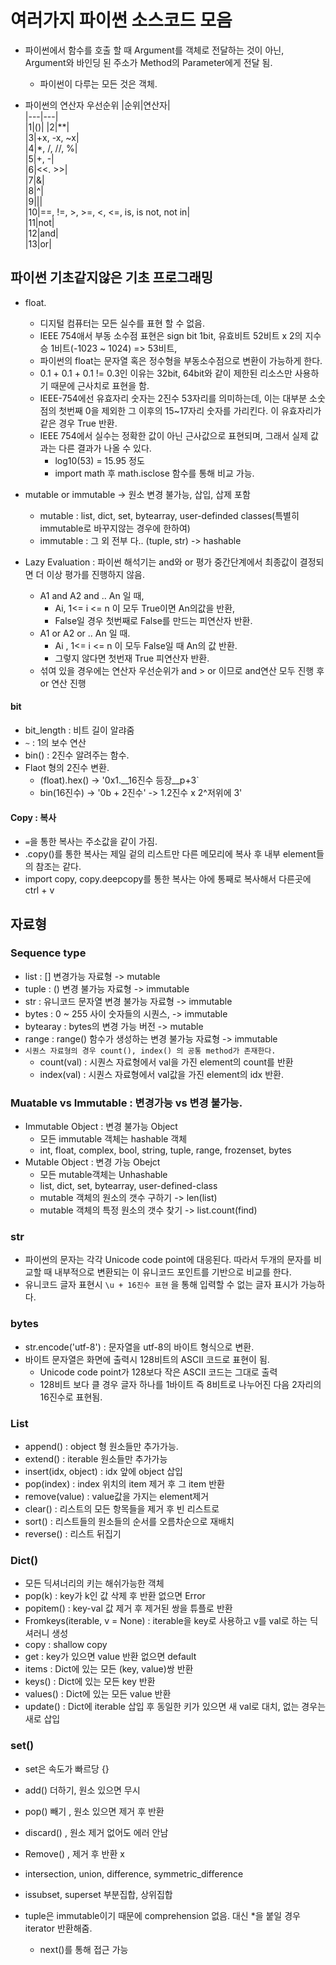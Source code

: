 # 여러가지 파이썬 소스코드 모음
- 파이썬에서 함수를 호출 할 때 Argument를 객체로 전달하는 것이 아닌, Argument와 바인딩 된 주소가 Method의 Parameter에게 전달 됨.
  - 파이썬이 다루는 모든 것은 객체. 

- 파이썬의 연산자 우선순위
  |순위|연산자|  
  |---|---|  
  |1|()|
  |2|**|  
  |3|+x, -x, ~x|  
  |4|*, /, //, %|  
  |5|+, -|  
  |6|<<. >>|  
  |7|&|  
  |8|^|  
  |9|||  
  |10|==, !=, >, >=, <, <=, is, is not, not in|  
  |11|not|  
  |12|and|  
  |13|or|

## 파이썬 기초같지않은 기초 프로그래밍

- float. 
  - 디지털 컴퓨터는 모든 실수를 표현 할 수 없음.
  - IEEE 754애서 부동 소수점 표현은 sign bit 1bit, 유효비트 52비트 x 2의 지수승 1비트(-1023 ~ 1024) => 53비트, 
  - 파이썬의 float는 문자열 혹은 정수형을 부동소수점으로 변환이 가능하게 한다. 
  - 0.1 + 0.1 + 0.1 != 0.3인 이유는 32bit, 64bit와 같이 제한된 리소스만 사용하기 때문에 근사치로 표현을 함.
  - IEEE-754에선 유효자리 숫자는 2진수 53자리를 의미하는데, 이는 대부분 소숫점의 첫번째 0을 제외한 그 이후의 15~17자리 숫자를 가리킨다. 이 유효자리가 같은 경우 True 반환.
  - IEEE 754에서 실수는 정확한 값이 아닌 근사값으로 표현되며, 그래서 실제 값과는 다른 결과가 나올 수 있다.
    - log10(53) = 15.95 정도
    - import math 후 math.isclose 함수를 통해 비교 가능.



- mutable or immutable -> 원소 변경 불가능, 삽입, 삽제 포함
  - mutable : list, dict, set, bytearray, user-definded classes(특별히 immutable로 바꾸지않는 경우에 한하여)
  - immutable : 그 외 전부 다.. (tuple, str) -> hashable

- Lazy Evaluation : 파이썬 해석기는 and와 or 평가 중간단계에서 최종값이 결정되면 더 이상 평가를 진행하지 않음.
  - A1 and A2 and .. An 일 때, 
    - Ai, 1<= i <= n 이 모두 True이면 An의값을 반환, 
    - False일 경우 첫번째로 False를 만드는 피연산자 반환.
  - A1 or A2 or .. An 일 때.
    - Ai , 1<= i <= n 이 모두 False일 때 An의 값 반환.
    - 그렇지 않다면 첫번재 True 피연산자 반환.
  - 섞여 있을 경우에는 연산자 우선순위가 and > or 이므로 and연산 모두 진행 후 or 연산 진행
  
#### bit 
- bit_length : 비트 길이 알랴줌
- `~` : 1의 보수 연산
- bin() : 2진수 알려주는 함수.
- Flaot 형의 2진수 변환. 
  - (float).hex() -> '0x1.__16진수 등장__p+3`
  - bin(16진수)   -> '0b + 2진수' -> 1.2진수 x 2^저위에 3'

#### Copy : 복사
- `=`을 통한 복사는 주소값을 같이 가짐.
- .copy()를 통한 복사는 제일 겉의 리스트만 다른 메모리에 복사 후 내부 element들의 참조는 같다.
- import copy, copy.deepcopy를 통한 복사는 아에 통째로 복사해서 다른곳에 ctrl + v

## 자료형

### Sequence type
- list   :   []               변경가능 자료형     -> mutable
- tuple  :   ()               변경 불가능 자료형 -> immutable
- str    : 유니코드 문자열     변경 불가능 자료형 -> immutable 
- bytes  : 0 ~ 255 사이 숫자들의 시퀀스,          -> immutable 
- bytearay : bytes의 변경 가능 버전              ->  mutable
- range  : range() 함수가 생성하는 변경 불가능 자료형 -> immutable
- `시퀀스 자료형의 경우 count(), index() 의 공통 method가 존재한다.`
  - count(val) : 시퀀스 자료형에서 val을 가진 element의 count를 반환
  - index(val) : 시퀀스 자료형에서 val값을 가진 element의 idx 반환. 

### Muatable vs Immutable : 변경가능 vs 변경 불가능.
- Immutable Object : 변경 불가능 Object
  - 모든 immutable 객체는 hashable 객체
  - int, float, complex, bool, string, tuple, range, frozenset, bytes 
- Mutable Object   : 변경 가능 Obejct
  - 모든 mutable객체는 Unhashable
  - list, dict, set, bytearray, user-defined-class
  - mutable 객체의 원소의 갯수 구하기 -> len(list)
  - mutable 객체의 특정 원소의 갯수 찾기 -> list.count(find)

### str
- 파이썬의 문자는 각각 Unicode code point에 대응된다. 따라서 두개의 문자를 비교할 때 내부적으로 변환되는 이 유니코드 포인트를 기반으로 비교를 한다.
- 유니코드 글자 표현시 `\u + 16진수 표현` 을 통해 입력할 수 없는 글자 표시가 가능하다.

### bytes
- str.encode('utf-8') : 문자열을 utf-8의 바이트 형식으로 변환.
- 바이트 문자열은 화면에 출력시 128비트의 ASCII 코드로 표현이 됨.
  - Unicode code point가 128보다 작은 ASCII 코드는 그대로 출력
  - 128비트 보다 클 경우 글자 하나를 1바이트 즉 8비트로 나누어진 다음 2자리의 16진수로 표현됨.

### List
- append() : object 형 원소들만 추가가능.
- extend() : iterable 원소들만 추가가능
- insert(idx, object) : idx 앞에 object 삽입
- pop(index)    : index 위치의 item 제거 후 그 item 반환
- remove(value) : value값을 가지는 element제거
- clear()       : 리스트의 모든 항목들을 제거 후 빈 리스트로
- sort()        : 리스트들의 원소들의 순서를 오름차순으로 재배치
- reverse()     : 리스트 뒤집기

### Dict()
- 모든 딕셔너리의 키는 해쉬가능한 객체 
- pop(k) : key가 k인 값 삭제 후 반환 없으면 Error
- popitem() : key-val 값 제거 후 제거된 쌍을 튜플로 반환
- Fromkeys(iterable, v = None) : iterable을 key로 사용하고 v를 val로 하는 딕셔러니 생성
- copy : shallow copy
- get : key가 있으면 value 반환 없으면 default
- items : Dict에 있는 모든 (key, value)쌍 반환
- keys() : Dict에 있는 모든 key 반환
- values() : Dict에 있는 모든 value 반환
- update() : Dict에 iterable 삽입 후 동일한 키가 있으면 새 val로 대치, 없는 경우는 새로 삽입

### set()
- set은 속도가 빠르당 {}
- add() 더하기, 원소 있으면 무시
- pop() 빼기 , 원소 있으면 제거 후 반환
- discard() , 원소 제거 없어도 에러 안남
- Remove() , 제거 후 반환 x
- intersection, union, difference, symmetric_difference
- issubset, superset 부분집합, 상위집합


- tuple은 immutable이기 때문에 comprehension 없음. 대신 *을 붙일 경우 iterator 반환해줌.
  - next()를 통해 접근 가능
 


